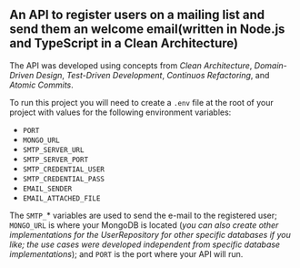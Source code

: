 ## An API to register users on a mailing list and send them an welcome email(written in Node.js and TypeScript in a Clean Architecture)

The API was developed using concepts from *Clean Architecture*, *Domain-Driven Design*, *Test-Driven Development*, *Continuos Refactoring*, and *Atomic Commits*.

To run this project you will need to create a `.env` file at the root of your project with values for the following environment variables:

* `PORT`
* `MONGO_URL`
* `SMTP_SERVER_URL`
* `SMTP_SERVER_PORT`
* `SMTP_CREDENTIAL_USER`
* `SMTP_CREDENTIAL_PASS`
* `EMAIL_SENDER`
* `EMAIL_ATTACHED_FILE`

The `SMTP_`* variables are used to send the e-mail to the registered user; `MONGO_URL` is where your MongoDB is located (*you can also create other implementations for the UserRepository for other specific databases if you like; the use cases were developed independent from specific database implementations*); and `PORT` is the port where your API will run.

